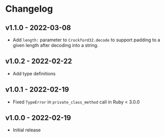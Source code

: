 # Changelog

## v1.1.0 - 2022-03-08
- Add `length:` parameter to `Crockford32.decode` to support padding to a given length after decoding into a string.

## v1.0.2 - 2022-02-22
- Add type definitions

## v1.0.1 - 2022-02-19
- Fixed `TypeError` in `private_class_method` call in Ruby < 3.0.0

## v1.0.0 - 2022-02-19
- Initial release
